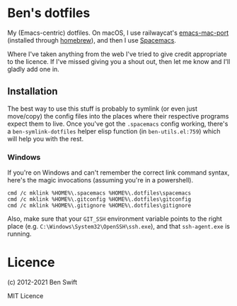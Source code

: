 # Ben's dotfiles

My (Emacs-centric) dotfiles. On macOS, I use railwaycat's
[emacs-mac-port](https://github.com/railwaycat/emacs-mac-port) (installed
through [homebrew](http://brew.sh)), and then I use
[Spacemacs](https://spacemacs.org).

Where I've taken anything from the web I've tried to give credit appropriate to
the licence. If I've missed giving you a shout out, then let me know and I'll
gladly add one in.

## Installation

The best way to use this stuff is probably to symlink (or even just move/copy)
the config files into the places where their respective programs expect them to
live. Once you've got the `.spacemacs` config working, there's a
`ben-symlink-dotfiles` helper elisp function (in `ben-utils.el:759`) which will
help you with the rest.

### Windows

If you're on Windows and can't remember the correct link command syntax, here's
the magic invocations (assuming you're in a powershell).

```
cmd /c mklink %HOME%\.spacemacs %HOME%\.dotfiles\spacemacs
cmd /c mklink %HOME%\.gitconfig %HOME%\.dotfiles\gitconfig
cmd /c mklink %HOME%\.gitignore %HOME%\.dotfiles\gitignore
```

Also, make sure that your `GIT_SSH` environment variable points to the right
place (e.g. `C:\Windows\System32\OpenSSH\ssh.exe`), and that `ssh-agent.exe` is
running.

# Licence

(c) 2012-2021 Ben Swift

MIT Licence

